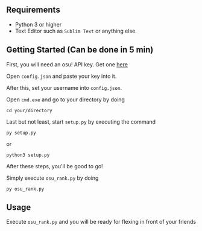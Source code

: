 ## Requirements

- Python 3 or higher
- Text Editor such as `Sublim Text` or anything else.

## Getting Started (Can be done in 5 min)

First, you will need an osu! API key. Get one [here](https://osu.ppy.sh/p/api)

Open `config.json` and paste your key into it.

After this, set your username into `config.json`.

Open `cmd.exe` and go to your directory by doing 
```
cd your/directory
```

Last but not least, start `setup.py` by executing the command
```
py setup.py
```
or
```
python3 setup.py
```

After these steps, you'll be good to go!

Simply execute `osu_rank.py` by doing 
```
py osu_rank.py
```

## Usage

Execute `osu_rank.py` and you will be ready for flexing in front of your friends 


